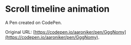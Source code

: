 # Scroll timeline animation

A Pen created on CodePen.

Original URL: [https://codepen.io/aaroniker/pen/GggNomy](https://codepen.io/aaroniker/pen/GggNomy).

